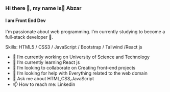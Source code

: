 ### Hi there 👋, my name is ِAbzar
#### I am Front End Dev

 I'm passionate about web programming. I'm currently studying to become a full-stack developer 🚀.

Skills: HTML5 / CSS3 / JavaScript / Bootstrap / Tailwind /React js 

- 🔭 I’m currently working on University of Science and Technology 
- 🌱 I’m currently learning React js 
- 👯 I’m looking to collaborate on Creating front-end projects 
- 🤔 I’m looking for help with Everything related to the web domain
- 💬 Ask me about HTML,CSS,JavaScript  
- 📫 How to reach me: Linkedin  
  

